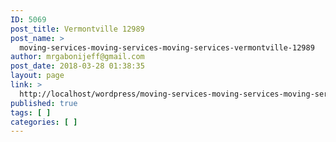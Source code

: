 ```yaml
---
ID: 5069
post_title: Vermontville 12989
post_name: >
  moving-services-moving-services-moving-services-vermontville-12989
author: mrgabonijeff@gmail.com
post_date: 2018-03-28 01:38:35
layout: page
link: >
  http://localhost/wordpress/moving-services-moving-services-moving-services-vermontville-12989/
published: true
tags: [ ]
categories: [ ]
---
```

